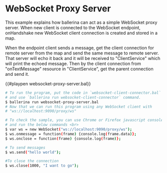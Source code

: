 # WebSocket Proxy Server

This example explains how ballerina can act as a simple WebSocket proxy server.
When new client is connected to the WebSocket endpoint, onHandshake new WebSocket client connection is created and stored in a map.

When the endpoint client sends a message, get the client connection for remote server from the map and send the same message to remote server.
That server will echo it back and it will be received to "ClientService" which will print the echoed message.
Then by the client connection from "onTextMessage" resource in "ClientService", get the parent connection and send it.

{{#playpen websocket-proxy-server.bal}}

```bash
# To run the program, put the code in `websocket-client-connector.bal`
# and use `ballerina run websocket-client-connector` command.
$ ballerina run websocket-proxy-server.bal
# Now that we can run this program using any WebSocket client with 
# "ws://localhost:9090/proxy/ws"

# To check the sample, you can use Chrome or Firefox javascript console 
# and run the below commands <br>
$ var ws = new WebSocket("ws://localhost:9090/proxy/ws");
$ ws.onmessage = function(frame) {console.log(frame.data)};
$ ws.onclose = function(frame) {console.log(frame)};

# To send messages
$ ws.send("hello world");

#To close the connection
$ ws.close(1000, "I want to go");
```